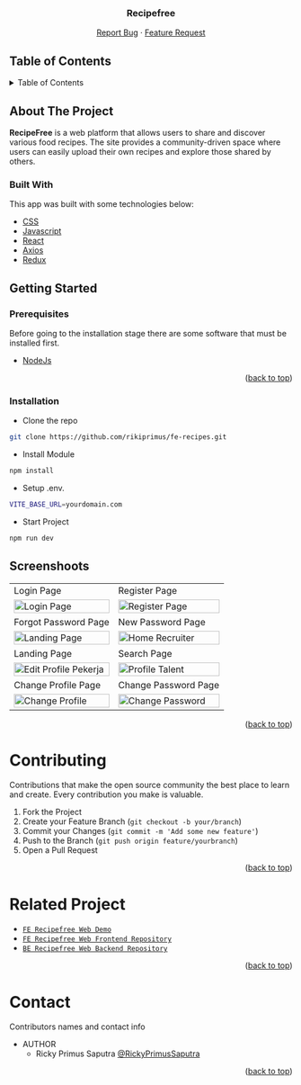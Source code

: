 <div id="top"></div>

<!-- PROJECT LOGO -->

<br />
<div align="center">
  <h3 align="center">Recipefree</h3>

  <p align="center">
    <a href="https://github.com/rikiprimus/fe-recipes/issues">Report Bug</a>
    ·
    <a href="https://github.com/rikiprimus/fe-recipes/issues">Feature Request</a>
  </p>
</div>

<!-- TABLE OF CONTENTS -->

## Table of Contents

<details>
  <summary>Table of Contents</summary>
  <ol>
    <li>
      <a href="#about-the-project">About The Project</a>
      <ul>
        <li><a href="#built-with">Built With</a></li>
      </ul>
    </li>
    <li>
      <a href="#getting-started">Getting Started</a>
      <ul>
        <li><a href="#prerequisites">Prerequisites</a></li>
        <li><a href="#installation">Installation</a></li>
      </ul>
    </li>
    <li><a href="#screenshoots">Screenshots</a></li>
    <li><a href="#contributing">Contributing</a></li>
    <li><a href="#related-project">Related Project</a></li>
    <li><a href="#team">Team</a></li>
  </ol>
</details>

## About The Project

**RecipeFree** is a web platform that allows users to share and discover various food recipes. The site provides a community-driven space where users can easily upload their own recipes and explore those shared by others.

### Built With

This app was built with some technologies below:

- [CSS](https://developer.mozilla.org/en-US/docs/Web/CSS)
- [Javascript](https://www.javascript.com/)
- [React](https://reactjs.org/)
- [Axios](https://axios-http.com/)
- [Redux](https://redux.js.org/)

## Getting Started

### Prerequisites

Before going to the installation stage there are some software that must be installed first.

- [NodeJs](https://nodejs.org/en/download/)

<p align="right">(<a href="#top">back to top</a>)</p>

### Installation

- Clone the repo

```sh
git clone https://github.com/rikiprimus/fe-recipes.git

```

- Install Module

```sh
npm install

```

- Setup .env.

```sh
VITE_BASE_URL=yourdomain.com

```

- Start Project

```sh
npm run dev

```

## Screenshoots

<p align="center" display=flex>
    <table>
        <tr>
            <td>Login Page</td>
            <td>Register Page</td>
        </tr>
        <tr>
            <td><image src="https://res.cloudinary.com/da1ilmcj9/image/upload/v1717670071/SS%20recipefree/evvmxybcefr1zzbe4wzd.png" alt="Login Page" width=100%></td>
            <td><image src="https://res.cloudinary.com/da1ilmcj9/image/upload/v1717670071/SS%20recipefree/zu5nqzhrzbjbrnppidpm.png" alt="Register Page" width=100%/></td>
        </tr>
        <tr>
            <td>Forgot Password Page</td>
            <td>New Password Page</td>
        </tr>
        <tr>
            <td><image src="https://res.cloudinary.com/da1ilmcj9/image/upload/v1717670075/SS%20recipefree/wztrnqr7lq8yrzqdo7fr.png" alt="Landing Page" width=100%></td>
            <td><image src="https://res.cloudinary.com/da1ilmcj9/image/upload/v1717670075/SS%20recipefree/kb2gerpskmur3ebqlci9.png" alt="Home Recruiter" width=100%/></td>
        </tr>
        <tr>
            <td>Landing Page</td>
            <td>Search Page</td>
        </tr>
        <tr>
            <td><image src="https://res.cloudinary.com/da1ilmcj9/image/upload/v1717670075/SS%20recipefree/tcjwf7gumidmvizd3jui.png" alt="Edit Profile Pekerja" width=100%></td>
            <td><image src="https://res.cloudinary.com/da1ilmcj9/image/upload/v1717670075/SS%20recipefree/qi4kpyasr9wmeoxunk4g.png" alt="Profile Talent" width=100%/></td>
        </tr>
        <tr>
            <td>Change Profile Page</td>
            <td>Change Password Page</td>
        </tr>
        <tr>
            <td><image src="https://res.cloudinary.com/da1ilmcj9/image/upload/v1717670075/SS%20recipefree/kpup04hkpfyvstf69swx.png" alt="Change Profile" width=100%></td>
            <td><image src="https://res.cloudinary.com/da1ilmcj9/image/upload/v1717670075/SS%20recipefree/kb2gerpskmur3ebqlci9.png" alt="Change Password" width=100%/></td>
        </tr>
    </table>  
</p>

<p align="right">(<a href="#top">back to top</a>)</p>

# Contributing

Contributions that make the open source community the best place to learn and create. Every contribution you make is valuable.

1. Fork the Project
2. Create your Feature Branch (`git checkout -b your/branch`)
3. Commit your Changes (`git commit -m 'Add some new feature'`)
4. Push to the Branch (`git push origin feature/yourbranch`)
5. Open a Pull Request

<p align="right">(<a href="#top">back to top</a>)</p>

# Related Project

- [`FE Recipefree Web Demo`](https://fe-recipe-rho.vercel.app/)
- [`FE Recipefree Web Frontend Repository`](https://github.com/rikiprimus/FE-Recipes)
- [`BE Recipefree Web Backend Repository`](https://github.com/rikiprimus/BE-Recipes)

<p align="right">(<a href="#top">back to top</a>)</p>

# Contact

Contributors names and contact info

* AUTHOR
  * Ricky Primus Saputra [@RickyPrimusSaputra](https://github.com/rikiprimus)

<p align="right">(<a href="#top">back to top</a>)</p>
